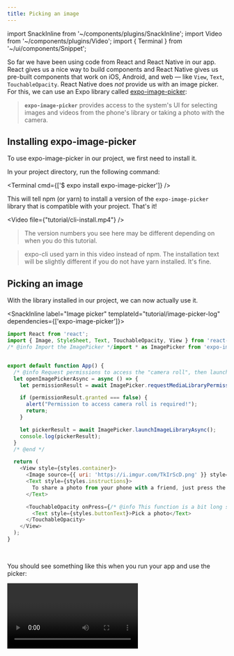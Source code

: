 ```yaml
---
title: Picking an image
---
```


import SnackInline from '~/components/plugins/SnackInline';
import Video from '~/components/plugins/Video';
import { Terminal } from '~/ui/components/Snippet';

So far we have been using code from React and React Native in our app. React gives us a nice way to build components and React Native gives us pre-built components that work on iOS, Android, and web &mdash; like `View`, `Text`, `TouchableOpacity`. React Native does _not_ provide us with an image picker. For this, we can use an Expo library called [expo-image-picker](/versions/latest/sdk/imagepicker):

> **`expo-image-picker`** provides access to the system's UI for selecting images and videos from the phone's library or taking a photo with the camera.

## Installing expo-image-picker

To use expo-image-picker in our project, we first need to install it.

In your project directory, run the following command:

<Terminal cmd={['$ expo install expo-image-picker']} />

This will tell npm (or yarn) to install a version of the `expo-image-picker` library that is compatible with your project. That's it!

<Video file={"tutorial/cli-install.mp4"} />

> The version numbers you see here may be different depending on when you do this tutorial.

> expo-cli used yarn in this video instead of npm. The installation text will be slightly different if you do not have yarn installed. It's fine.

## Picking an image

With the library installed in our project, we can now actually use it.

<SnackInline label="Image picker" templateId="tutorial/image-picker-log" dependencies={['expo-image-picker']}>

<!-- prettier-ignore -->
```js
import React from 'react';
import { Image, StyleSheet, Text, TouchableOpacity, View } from 'react-native';
/* @info Import the ImagePicker */import * as ImagePicker from 'expo-image-picker';/* @end */


export default function App() {
  /* @info Request permissions to access the "camera roll", then launch the picker and log the result. */
  let openImagePickerAsync = async () => {
    let permissionResult = await ImagePicker.requestMediaLibraryPermissionsAsync();

    if (permissionResult.granted === false) {
      alert("Permission to access camera roll is required!");
      return;
    }

    let pickerResult = await ImagePicker.launchImageLibraryAsync();
    console.log(pickerResult);
  }
  /* @end */

  return (
    <View style={styles.container}>
      <Image source={{ uri: 'https://i.imgur.com/TkIrScD.png' }} style={styles.logo} />
      <Text style={styles.instructions}>
        To share a photo from your phone with a friend, just press the button below!
      </Text>

      <TouchableOpacity onPress={/* @info This function is a bit long so we moved it out to a variable */openImagePickerAsync/* @end */} style={styles.button}>
        <Text style={styles.buttonText}>Pick a photo</Text>
      </TouchableOpacity>
    </View>
  );
}
```

</SnackInline>

<br />

You should see something like this when you run your app and use the picker:

<Video file="tutorial/cli-logs.mp4" />

> You can see the logs in your expo-cli terminal session or in the browser-based developer tools if you prefer it. To see the logs in Snack, press "Logs" in the footer.

## Using the selected image

Now we will take the data that we get from the image picker and use it to show the selected image in the app.

<SnackInline label="Image picker show image" templateId="tutorial/image-picker-show" dependencies={['expo-image-picker']}>

<!-- prettier-ignore -->
```js
/* @info Import React to use useState */import React from 'react';/* @end */
import { Image, StyleSheet, Text, TouchableOpacity, View } from 'react-native';
import * as ImagePicker from 'expo-image-picker';

export default function App() {
  /* @info Initialize a variable to hold our selected image data */const [selectedImage, setSelectedImage] = React.useState(null);/* @end */


  let openImagePickerAsync = async () => {
    let permissionResult = await ImagePicker.requestMediaLibraryPermissionsAsync();

    if (permissionResult.granted === false) {
      alert('Permission to access camera roll is required!');
      return;
    }

    let pickerResult = await ImagePicker.launchImageLibraryAsync();

    /* @info Stop running the function here if the user cancelled the dialog */
    if (pickerResult.cancelled === true) {
      return;
    }/* @end */


    /* @info Store away the picked image uri */setSelectedImage({ localUri: pickerResult.uri });/* @end */

  };

  /* @info Show the selected image if we have one */
  if (selectedImage !== null) {
    return (
      <View style={styles.container}>
        <Image
          source={{ uri: selectedImage.localUri }}
          style={styles.thumbnail}
        />
      </View>
    );
  }/* @end */


  return (
    <View style={styles.container}>
      {/* Our logo, instructions, and picker button are hidden here to keep the example brief */}
    </View>
  );
}

const styles = StyleSheet.create({
  /* Other styles hidden to keep the example brief... */
  /* @info We're giving the selected image a fixed width and height */
  thumbnail: {
    width: 300,
    height: 300,
    resizeMode: "contain"
  }/* @end */

});
```

</SnackInline>

<br />

Your app should now look and behave like this:

<Video file="tutorial/picker-show.mp4" />

> 👀 You might expect that because we gave our image an equal width and height it would be a square, but in the above video it's rectangular. This is because of `resizeMode`, an image style property that lets us control how the image is resized to fit the given dimensions. Try switching it from `contain` to `stretch` or `cover` to see other behaviors.

We have made great progress! Up next, [let's make it possible to share the image](/tutorial/sharing).
